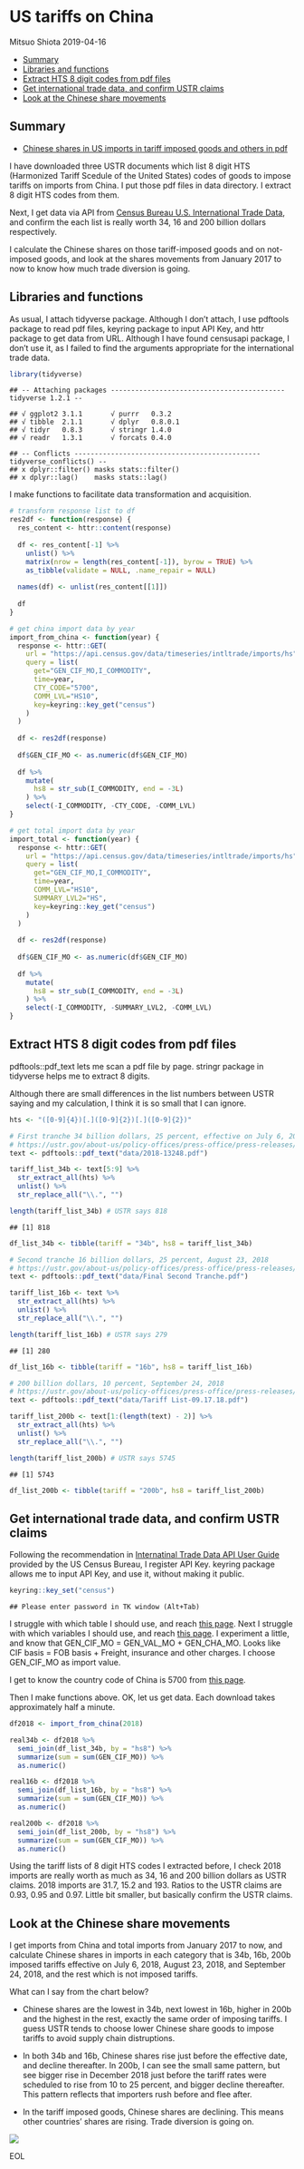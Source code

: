 US tariffs on China
================
Mitsuo Shiota
2019-04-16

  - [Summary](#summary)
  - [Libraries and functions](#libraries-and-functions)
  - [Extract HTS 8 digit codes from pdf
    files](#extract-hts-8-digit-codes-from-pdf-files)
  - [Get international trade data, and confirm USTR
    claims](#get-international-trade-data-and-confirm-ustr-claims)
  - [Look at the Chinese share
    movements](#look-at-the-chinese-share-movements)

## Summary

  - [Chinese shares in US imports in tariff imposed goods and others in
    pdf](output/chinese-shares.pdf)

I have downloaded three USTR documents which list 8 digit HTS
(Harmonized Tariff Scedule of the United States) codes of goods to
impose tariffs on imports from China. I put those pdf files in data
directory. I extract 8 digit HTS codes from them.

Next, I get data via API from [Census Bureau U.S. International Trade
Data](https://www.census.gov/foreign-trade/data/), and confirm the each
list is really worth 34, 16 and 200 billion dollars respectively.

I calculate the Chinese shares on those tariff-imposed goods and on
not-imposed goods, and look at the shares movements from January 2017 to
now to know how much trade diversion is going.

## Libraries and functions

As usual, I attach tidyverse package. Although I don’t attach, I use
pdftools package to read pdf files, keyring package to input API Key,
and httr package to get data from URL. Although I have found censusapi
package, I don’t use it, as I failed to find the arguments appropriate
for the international trade
    data.

``` r
library(tidyverse)
```

    ## -- Attaching packages ------------------------------------------- tidyverse 1.2.1 --

    ## √ ggplot2 3.1.1       √ purrr   0.3.2  
    ## √ tibble  2.1.1       √ dplyr   0.8.0.1
    ## √ tidyr   0.8.3       √ stringr 1.4.0  
    ## √ readr   1.3.1       √ forcats 0.4.0

    ## -- Conflicts ---------------------------------------------- tidyverse_conflicts() --
    ## x dplyr::filter() masks stats::filter()
    ## x dplyr::lag()    masks stats::lag()

I make functions to facilitate data transformation and acquisition.

``` r
# transform response list to df
res2df <- function(response) {
  res_content <- httr::content(response)
  
  df <- res_content[-1] %>% 
    unlist() %>% 
    matrix(nrow = length(res_content[-1]), byrow = TRUE) %>% 
    as_tibble(validate = NULL, .name_repair = NULL)
  
  names(df) <- unlist(res_content[[1]])
  
  df
}

# get china import data by year
import_from_china <- function(year) {
  response <- httr::GET(
    url = "https://api.census.gov/data/timeseries/intltrade/imports/hs",
    query = list(
      get="GEN_CIF_MO,I_COMMODITY",
      time=year,
      CTY_CODE="5700",
      COMM_LVL="HS10",
      key=keyring::key_get("census")
    )
  )
  
  df <- res2df(response)
  
  df$GEN_CIF_MO <- as.numeric(df$GEN_CIF_MO)
  
  df %>% 
    mutate(
      hs8 = str_sub(I_COMMODITY, end = -3L)
    ) %>% 
    select(-I_COMMODITY, -CTY_CODE, -COMM_LVL)
}

# get total import data by year
import_total <- function(year) {
  response <- httr::GET(
    url = "https://api.census.gov/data/timeseries/intltrade/imports/hs",
    query = list(
      get="GEN_CIF_MO,I_COMMODITY",
      time=year,
      COMM_LVL="HS10",
      SUMMARY_LVL2="HS",
      key=keyring::key_get("census")
    )
  )
  
  df <- res2df(response)
  
  df$GEN_CIF_MO <- as.numeric(df$GEN_CIF_MO)
  
  df %>% 
    mutate(
      hs8 = str_sub(I_COMMODITY, end = -3L)
    ) %>% 
    select(-I_COMMODITY, -SUMMARY_LVL2, -COMM_LVL)
}
```

## Extract HTS 8 digit codes from pdf files

pdftools::pdf\_text lets me scan a pdf file by page. stringr package in
tidyverse helps me to extract 8 digits.

Although there are small differences in the list numbers between USTR
saying and my calculation, I think it is so small that I can ignore.

``` r
hts <- "([0-9]{4})[.]([0-9]{2})[.]([0-9]{2})"

# First tranche 34 billion dollars, 25 percent, effective on July 6, 2018
# https://ustr.gov/about-us/policy-offices/press-office/press-releases/2018/june/ustr-issues-tariffs-chinese-products
text <- pdftools::pdf_text("data/2018-13248.pdf")

tariff_list_34b <- text[5:9] %>% 
  str_extract_all(hts) %>% 
  unlist() %>% 
  str_replace_all("\\.", "")

length(tariff_list_34b) # USTR says 818
```

    ## [1] 818

``` r
df_list_34b <- tibble(tariff = "34b", hs8 = tariff_list_34b)

# Second tranche 16 billion dollars, 25 percent, August 23, 2018
# https://ustr.gov/about-us/policy-offices/press-office/press-releases/2018/august/ustr-finalizes-second-tranche
text <- pdftools::pdf_text("data/Final Second Tranche.pdf")

tariff_list_16b <- text %>% 
  str_extract_all(hts) %>% 
  unlist() %>% 
  str_replace_all("\\.", "")

length(tariff_list_16b) # USTR says 279
```

    ## [1] 280

``` r
df_list_16b <- tibble(tariff = "16b", hs8 = tariff_list_16b)

# 200 billion dollars, 10 percent, September 24, 2018
# https://ustr.gov/about-us/policy-offices/press-office/press-releases/2018/september/ustr-finalizes-tariffs-200
text <- pdftools::pdf_text("data/Tariff List-09.17.18.pdf")

tariff_list_200b <- text[1:(length(text) - 2)] %>% 
  str_extract_all(hts) %>% 
  unlist() %>% 
  str_replace_all("\\.", "")

length(tariff_list_200b) # USTR says 5745
```

    ## [1] 5743

``` r
df_list_200b <- tibble(tariff = "200b", hs8 = tariff_list_200b)
```

## Get international trade data, and confirm USTR claims

Following the recommendation in [Internatinal Trade Data API User
Guide](https://www.census.gov/foreign-trade/reference/guides/Guide%20to%20International%20Trade%20Datasets.pdf)
provided by the US Census Bureau, I register API Key. keyring package
allows me to input API Key, and use it, without making it public.

``` r
keyring::key_set("census")
```

    ## Please enter password in TK window (Alt+Tab)

I struggle with which table I should use, and reach [this
page](https://www.census.gov/data/developers/data-sets/international-trade.html).
Next I struggle with which variables I should use, and reach [this
page](https://api.census.gov/data/timeseries/intltrade/exports/hs/variables.html).
I experiment a little, and know that GEN\_CIF\_MO = GEN\_VAL\_MO +
GEN\_CHA\_MO. Looks like CIF basis = FOB basis + Freight, insurance and
other charges. I choose GEN\_CIF\_MO as import value.

I get to know the country code of China is 5700 from [this
page](https://www.census.gov/foreign-trade/schedules/c/countryname.html).

Then I make functions above. OK, let us get data. Each download takes
approximately half a minute.

``` r
df2018 <- import_from_china(2018)

real34b <- df2018 %>% 
  semi_join(df_list_34b, by = "hs8") %>% 
  summarize(sum = sum(GEN_CIF_MO)) %>% 
  as.numeric()

real16b <- df2018 %>% 
  semi_join(df_list_16b, by = "hs8") %>% 
  summarize(sum = sum(GEN_CIF_MO)) %>% 
  as.numeric()

real200b <- df2018 %>% 
  semi_join(df_list_200b, by = "hs8") %>% 
  summarize(sum = sum(GEN_CIF_MO)) %>% 
  as.numeric()
```

Using the tariff lists of 8 digit HTS codes I extracted before, I check
2018 imports are really worth as much as 34, 16 and 200 billion dollars
as USTR claims. 2018 imports are 31.7, 15.2 and 193. Ratios to the USTR
claims are 0.93, 0.95 and 0.97. Little bit smaller, but basically
confirm the USTR claims.

## Look at the Chinese share movements

I get imports from China and total imports from January 2017 to now, and
calculate Chinese shares in imports in each category that is 34b, 16b,
200b imposed tariffs effective on July 6, 2018, August 23, 2018, and
September 24, 2018, and the rest which is not imposed tariffs.

What can I say from the chart below?

  - Chinese shares are the lowest in 34b, next lowest in 16b, higher in
    200b and the highest in the rest, exactly the same order of imposing
    tariffs. I guess USTR tends to choose lower Chinese share goods to
    impose tariffs to avoid supply chain distruptions.

  - In both 34b and 16b, Chinese shares rise just before the effective
    date, and decline thereafter. In 200b, I can see the small same
    pattern, but see bigger rise in December 2018 just before the tariff
    rates were scheduled to rise from 10 to 25 percent, and bigger
    decline thereafter. This pattern reflects that importers rush before
    and flee after.

  - In the tariff imposed goods, Chinese shares are declining. This
    means other countries’ shares are rising. Trade diversion is going
    on.

![](README_files/figure-gfm/get_data-1.png)<!-- -->

EOL
